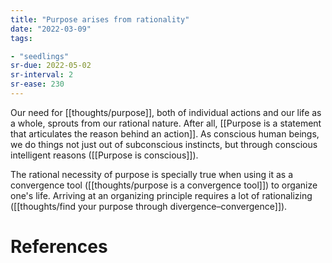 ```yaml
---
title: "Purpose arises from rationality"
date: "2022-03-09"
tags:

- "seedlings"
sr-due: 2022-05-02
sr-interval: 2
sr-ease: 230
---
```


Our need for [[thoughts/purpose]], both of individual actions and our life as a whole, sprouts from our rational nature. After all, [[Purpose is a statement that articulates the reason behind an action]]. As conscious human beings, we do things not just out of subconscious instincts, but through conscious intelligent reasons ([[Purpose is conscious]]).

The rational necessity of purpose is specially true when using it as a convergence tool ([[thoughts/purpose is a convergence tool]]) to organize one's life. Arriving at an organizing principle requires a lot of rationalizing ([[thoughts/find your purpose through divergence–convergence]]).

# References